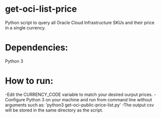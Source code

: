 # get-oci-list-price
Python script to query all Oracle Cloud Infrastructure SKUs and their price in a single currency.

# Dependencies:
Python 3

# How to run:
-Edit the CURRENCY_CODE variable to match your desired ourput prices.
-Configure Python 3 on your machine and run from command line without arguments such as: 'python3 get-oci-public-price-list.py'
-The output csv will be stored in the same directory as the script.


